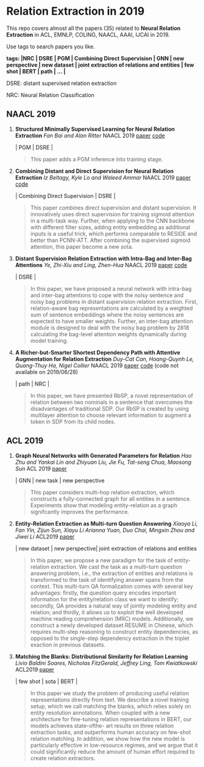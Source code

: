 # Relation Extraction in 2019

This repo covers almost all the papers (35) related to **Neural Relation Extraction** in ACL, EMNLP, COLING, NAACL, AAAI, IJCAI in 2019.

Use tags to search papers you like.

**tags: |NRC | DSRE | PGM | Combining Direct Supervision | GNN | new perspective | new dataset | joint extraction of relations and entities | few shot | BERT | path | ... |**

DSRE: distant supervised relation extraction

NRC: Neural Relation Classification

## NAACL 2019

1. **Structured Minimally Supervised Learning for Neural Relation Extraction**
   _Fan Bai and Alan Ritter_
   NAACL 2019
   [paper](https://arxiv.org/pdf/1904.00118.pdf)
   [code](https://github.com/bflashcp3f/PCNN-NMAR)

   | PGM | DSRE |

   > This paper adds a PGM inference into training stage.

2. **Combining Distant and Direct Supervision for Neural Relation Extraction**
   _Iz Beltagy, Kyle Lo and Waleed Ammar_
   NAACL 2019
   [paper](https://arxiv.org/pdf/1810.12956.pdf)
   [code](https://github.com/allenai/comb_dist_direct_relex)

   | Combining Direct Supervision | DSRE |

   > This paper combines direct supervision and distant supervision. It innovatively uses direct supervision for training sigmoid attention in a multi-task way. Further, when applying to the CNN backbone with different filter sizes, adding entity embedding as additional inputs is a useful trick, which performs comparable to RESIDE and better than PCNN-ATT. After combining the supervised sigmoid attention, this paper become a new sota.   

3. **Distant Supervision Relation Extraction with Intra-Bag and Inter-Bag Attentions**
    _Ye, Zhi-Xiu  and Ling, Zhen-Hua_
    NAACL 2019
    [paper](https://www.aclweb.org/anthology/N19-1288)
    [code](https://github.com/ZhixiuYe/Intra-Bag-and-Inter-Bag-Attentions)

    | DSRE |

    >In this paper, we have proposed a neural network
    with intra-bag and inter-bag attentions to cope
    with the noisy sentence and noisy bag problems
    in distant supervision relation extraction. First,
    relation-aware bag representations are calculated
    by a weighted sum of sentence embeddings where
    the noisy sentences are expected to have smaller
    weights. Further, an inter-bag attention module is
    designed to deal with the noisy bag problem by
    2818
    calculating the bag-level attention weights dynamically
    during model training. 

4. **A Richer-but-Smarter Shortest Dependency Path  with Attentive Augmentation for Relation Extraction**
    _Duy-Cat Can, Hoang-Quynh Le, Quang-Thuy Ha, Nigel Collier_
    NAACL 2019 [paper](https://www.aclweb.org/anthology/N19-1298) [code](https://github.com/catcd/RbSP) (code not available on 2019/06/28)

    | path | NRC |

    >In this paper, we have presented RbSP, a novel representation
    of relation between two nominals in a
    sentence that overcomes the disadvantages of traditional
    SDP. Our RbSP is created by using multilayer
    attention to choose relevant information to
    augment a token in SDP from its child nodes.



## ACL 2019

1. **Graph Neural Networks with Generated Parameters for Relation**
    _Hao Zhu and Yankai Lin and Zhiyuan Liu, Jie Fu, Tat-seng Chua, Maosong Sun_
    ACL 2019
    [paper](https://arxiv.org/pdf/1902.00756.pdf)

    | GNN | new task | new perspective 

    > This paper considers multi-hop relation extraction, which constructs a fully-connected graph for all entities in a sentence. Experiments show that modeling entity-relation as a graph signifcantly improves the performance. 
2. **Entity-Relation Extraction as Multi-turn Question Answering**
   _Xiaoya Li, Fan Yin, Zijun Sun, Xiayu Li
    Arianna Yuan, Duo Chai, Mingxin Zhou and Jiwei Li_
    ACL2019
    [paper](https://arxiv.org/abs/1905.05529)

    | new dataset | new perspective| joint extraction of relations and entities

    > In this paper, we propose a new paradigm for
the task of entity-relation extraction. We cast
the task as a multi-turn question answering
problem, i.e., the extraction of entities and relations
is transformed to the task of identifying
answer spans from the context. This multi-turn
QA formalization comes with several key advantages:
firstly, the question query encodes
important information for the entity/relation
class we want to identify; secondly, QA provides
a natural way of jointly modeling entity
and relation; and thirdly, it allows us to exploit
the well developed machine reading comprehension
(MRC) models.
    > Additionally, we construct a newly developed
    dataset RESUME in Chinese, which requires
    multi-step reasoning to construct entity dependencies,
    as opposed to the single-step dependency
    extraction in the triplet exaction in previous
    datasets.

3. **Matching the Blanks: Distributional Similarity for Relation Learning**
   _Livio Baldini Soares, Nicholas FitzGerald, Jeffrey Ling, Tom Kwiatkowski_
   ACL2019
   [paper](https://arxiv.org/pdf/1906.03158.pdf)

   | few shot | sota | BERT |

   > In this paper we study the problem of producing
useful relation representations directly from text.
We describe a novel training setup, which we call
matching the blanks, which relies solely on entity
resolution annotations. When coupled with
a new architecture for fine-tuning relation representations
in BERT, our models achieves state-ofthe-
art results on three relation extraction tasks,
and outperforms human accuracy on few-shot relation
matching. In addition, we show how the
new model is particularly effective in low-resource
regimes, and we argue that it could significantly
reduce the amount of human effort required to create
relation extractors.